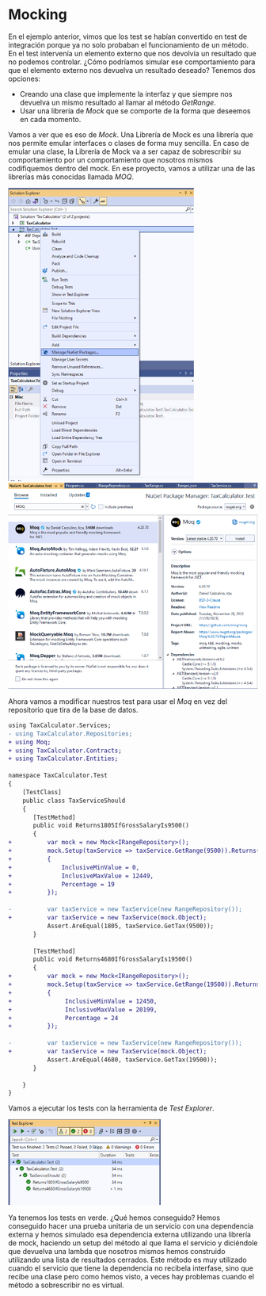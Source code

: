 # Mocking

En el ejemplo anterior, vimos que los test se habían convertido en test de integración porque ya no solo probaban el funcionamiento de un método. En el test intervenía un elemento externo que nos devolvía un resultado que no podemos controlar. ¿Cómo podríamos simular ese comportamiento para que el elemento externo nos devuelva un resultado deseado? Tenemos dos opciones:

- Creando una clase que implemente la interfaz y que siempre nos devuelva un mismo resultado al llamar al método _GetRange_.
- Usar una librería de _Mock_ que se comporte de la forma que deseemos en cada momento.

Vamos a ver que es eso de _Mock_. Una Librería de Mock es una librería que nos permite emular interfaces o clases de forma muy sencilla. En caso de emular una clase, la Librería de Mock va a ser capaz de sobrescribir su comportamiento por un comportamiento que nosotros mismos codifiquemos dentro del mock. En ese proyecto, vamos a utilizar una de las librerías más conocidas llamada _MOQ_.

<img src="./content/nuget.png" style="zoom:67%" alt="Abrir el gestor de paquetes Nuget">

<img src="./content/moq.png" style="zoom:67%" alt="Instalamos el paquete moq">

Ahora vamos a modificar nuestros test para usar el _Moq_ en vez del repositorio que tira de la base de datos.

```diff
using TaxCalculator.Services;
- using TaxCalculator.Repositories;
+ using Moq;
+ using TaxCalculator.Contracts;
+ using TaxCalculator.Entities;

namespace TaxCalculator.Test
{
    [TestClass]
    public class TaxServiceShould
    {
       [TestMethod]
       public void Returns1805IfGrossSalaryIs9500()
       {
+          var mock = new Mock<IRangeRepository>();
+          mock.Setup(taxService => taxService.GetRange(9500)).Returns(new TaxRange()
+          {
+              InclusiveMinValue = 0,
+              InclusiveMaxValue = 12449,
+              Percentage = 19
+          });

-          var taxService = new TaxService(new RangeRepository());
+          var taxService = new TaxService(mock.Object);
           Assert.AreEqual(1805, taxService.GetTax(9500));
       }

       [TestMethod]
       public void Returns4680IfGrossSalaryIs19500()
       {
+          var mock = new Mock<IRangeRepository>();
+          mock.Setup(taxService => taxService.GetRange(19500)).Returns(new TaxRange()
+          {
+               InclusiveMinValue = 12450,
+               InclusiveMaxValue = 20199,
+               Percentage = 24
+          });

-          var taxService = new TaxService(new RangeRepository());
+          var taxService = new TaxService(mock.Object);
           Assert.AreEqual(4680, taxService.GetTax(19500));
       }

    }
}
```

Vamos a ejecutar los tests con la herramienta de _Test Explorer_.

<img src="./content/test-passed.png" style="zoom:67%" alt="Los tres han pasado correctamente">

Ya tenemos los tests en verde. ¿Qué hemos conseguido? Hemos conseguido hacer una prueba unitaria de un servicio con una dependencia externa y hemos simulado esa dependencia externa utilizando una librería de mock, haciendo un setup del método al que llama el servicio y diciéndole que devuelva una lambda que nosotros mismos hemos construido utilizando una lista de resultados cerrados. Este método es muy utilizado cuando el servicio que tiene la dependencia no recibela interfase, sino que recibe una clase pero como hemos visto, a veces hay problemas cuando el método a sobrescribir no es virtual.
